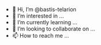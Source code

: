 - 👋 Hi, I’m @bastis-telarion
- 👀 I’m interested in ...
- 🌱 I’m currently learning ...
- 💞️ I’m looking to collaborate on ...
- 📫 How to reach me ...

<!---
bastis-telarion/bastis-telarion is a ✨ special ✨ repository because its `README.md` (this file) appears on your GitHub profile.
You can click the Preview link to take a look at your changes.
--->
